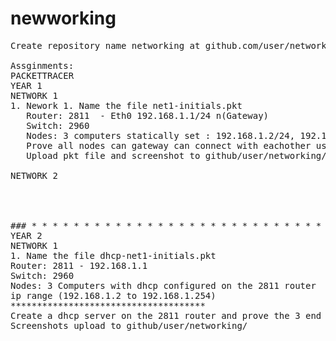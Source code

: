 # newworking
<pre>
Create repository name networking at github.com/user/networking

Assginments:
PACKETTRACER
YEAR 1
NETWORK 1
1. Nework 1. Name the file net1-initials.pkt
   Router: 2811  - Eth0 192.168.1.1/24 n(Gateway)
   Switch: 2960
   Nodes: 3 computers statically set : 192.168.1.2/24, 192.168.1.3/24 and 192.168.1.4/24
   Prove all nodes can gateway can connect with eachother using ping
   Upload pkt file and screenshot to github/user/networking/
   
NETWORK 2




### * * * * * * * * * * * * * * * * * * * * * * * * * * * * * * * * * * * *
YEAR 2
NETWORK 1
1. Name the file dhcp-net1-initials.pkt
Router: 2811 - 192.168.1.1 
Switch: 2960
Nodes: 3 Computers with dhcp configured on the 2811 router
ip range (192.168.1.2 to 192.168.1.254)
*************************************
Create a dhcp server on the 2811 router and prove the 3 end nodes are getting an ip.
Screenshots upload to github/user/networking/


</pre>
